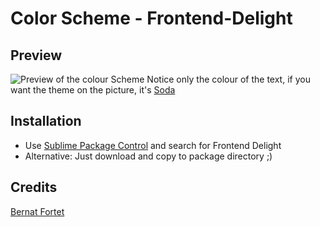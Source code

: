 Color Scheme - Frontend-Delight
======================================

Preview
-------
![Preview of the colour Scheme](http://i.imgur.com/PoVUr.png)
Notice only the colour of the text, if you want the theme on the picture, it's [Soda](https://github.com/buymeasoda/soda-theme)

Installation
------------
 * Use [Sublime Package Control](http://wbond.net/sublime_packages/package_control) and search for Frontend Delight
 * Alternative: Just download and copy to package directory ;)

Credits
-------
[Bernat Fortet](https://github.com/bernatfortet)
